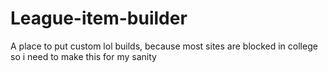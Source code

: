 # League-item-builder
A place to put custom lol builds, because most sites are blocked in college so i need to make this for my sanity
